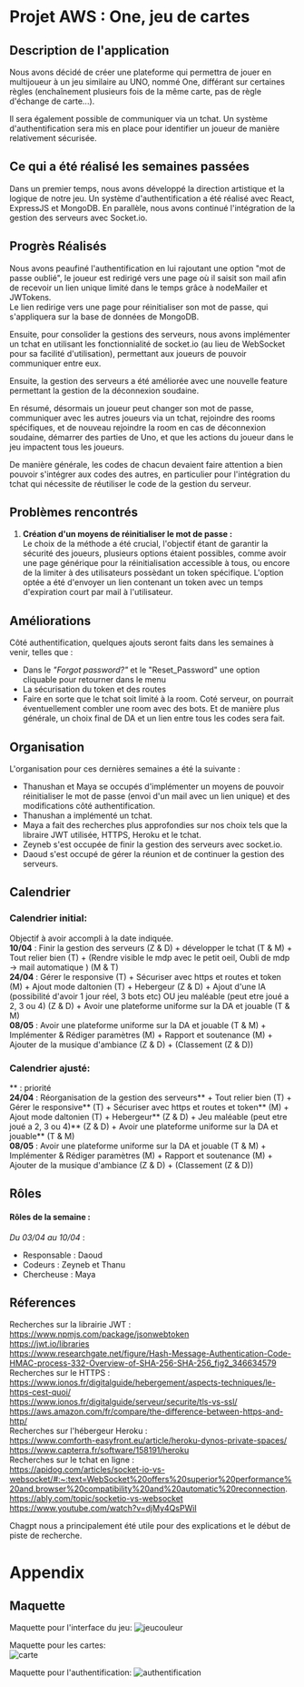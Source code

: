 # Projet AWS : One, jeu de cartes

## Description de l'application

Nous avons décidé de créer une plateforme qui permettra de jouer en multijoueur à un jeu similaire au UNO, nommé One, différant sur certaines règles (enchaînement plusieurs fois de la même carte, pas de règle d'échange de carte...). 

Il sera également possible de communiquer via un tchat. Un système d'authentification sera mis en place pour identifier un joueur de manière relativement sécurisée.

## Ce qui a été réalisé les semaines passées

Dans un premier temps, nous avons développé la direction artistique et la logique de notre jeu. Un système d'authentification a été réalisé avec React, ExpressJS et MongoDB. En parallèle, nous avons continué l'intégration de la gestion des serveurs avec Socket.io.

## Progrès Réalisés 

Nous avons peaufiné l'authentification en lui rajoutant une option "mot de passe oublié", le joueur est redirigé vers une page où il saisit son mail afin de recevoir un lien unique limité dans le temps grâce à nodeMailer et JWTokens.  
Le lien redirige vers une page pour réinitialiser son mot de passe, qui s'appliquera sur la base de données de MongoDB.  

Ensuite, pour consolider la gestions des serveurs, nous avons implémenter un tchat en utilisant les fonctionnialité de socket.io (au lieu de WebSocket pour sa facilité d'utilisation), permettant aux joueurs de pouvoir communiquer entre eux.

Ensuite, la gestion des serveurs a été améliorée avec une nouvelle feature permettant la gestion de la déconnexion soudaine.

En résumé, désormais un joueur peut changer son mot de passe, communiquer avec les autres joueurs via un tchat, rejoindre des rooms spécifiques, et de nouveau rejoindre la room en cas de déconnexion soudaine, démarrer des parties de Uno, et que les actions du joueur dans le jeu impactent tous les joueurs.

De manière générale, les codes de chacun devaient faire attention a bien pouvoir s'intégrer aux codes des autres, en particulier pour l'intégration du tchat qui nécessite de réutiliser le code de la gestion du serveur.  

## Problèmes rencontrés
1. __Création d'un moyens de réinitialiser le mot de passe :__     
Le choix de la méthode a été crucial, l'objectif étant de garantir la sécurité des joueurs, plusieurs options étaient possibles, comme avoir une page générique pour la réinitialisation accessible à tous, ou encore de la limiter à des utilisateurs possèdant un token spécifique. L'option optée a été d'envoyer un lien contenant un token avec un temps d'expiration court par mail à l'utilisateur.

## Améliorations
Côté authentification, quelques ajouts seront faits dans les semaines à venir, telles que : 
- Dans le _"Forgot password?"_ et le "Reset_Password" une option cliquable pour retourner dans le menu
- La sécurisation du token et des routes  
- Faire en sorte que le tchat soit limité à la room.
Coté serveur, on pourrait éventuellement combler une room avec des bots.
Et de manière plus générale, un choix final de DA et un lien entre tous les codes sera fait.

## Organisation

L'organisation pour ces dernières semaines a été la suivante :
- Thanushan et Maya se occupés d'implémenter un moyens de pouvoir réinitialiser le mot de passe (envoi d'un mail avec un lien unique) et des modifications côté authentification.  
- Thanushan a implémenté un tchat.  
- Maya a fait des recherches plus approfondies sur nos choix tels que la libraire JWT utilisée, HTTPS, Heroku et le tchat.  
- Zeyneb s'est occupée de finir la gestion des serveurs avec socket.io.  
- Daoud s'est occupé de gérer la réunion et de continuer la gestion des serveurs.
  
## Calendrier

### Calendrier initial:
Objectif à avoir accompli à la date indiquée.  
**10/04** : Finir la gestion des serveurs (Z & D) + développer le tchat (T & M) + Tout relier bien (T) + (Rendre visible le mdp avec le petit oeil, Oubli de mdp -> mail automatique ) (M & T)    
**24/04** : Gérer le responsive (T) + Sécuriser avec https et routes et token (M) + Ajout mode daltonien (T) + Hebergeur (Z & D) + Ajout d'une IA (possibilité d'avoir 1 jour réel, 3 bots etc) OU jeu maléable (peut etre joué a 2, 3 ou 4) (Z & D) + Avoir une plateforme uniforme sur la DA et jouable (T & M)   
**08/05** : Avoir une plateforme uniforme sur la DA et jouable (T & M) + Implémenter & Rédiger paramètres (M) +
Rapport et soutenance (M) + Ajouter de la musique d'ambiance (Z & D) + (Classement (Z & D)) 

### Calendrier ajusté:
** : priorité  
**24/04** : Réorganisation de la gestion des serveurs** + Tout relier bien (T) + Gérer le responsive** (T) + Sécuriser avec https et routes et token** (M) + Ajout mode daltonien (T) + Hebergeur** (Z & D) + Jeu maléable (peut etre joué a 2, 3 ou 4)** (Z & D) + Avoir une plateforme uniforme sur la DA et jouable** (T & M)   
**08/05** : Avoir une plateforme uniforme sur la DA et jouable (T & M) + Implémenter & Rédiger paramètres (M) +
Rapport et soutenance (M) + Ajouter de la musique d'ambiance (Z & D) + (Classement (Z & D)) 


## Rôles

#### Rôles de la semaine :  
_Du 03/04 au 10/04_ :  
- Responsable : Daoud
- Codeurs : Zeyneb et Thanu
- Chercheuse : Maya


## Réferences

Recherches sur la librairie JWT :  
https://www.npmjs.com/package/jsonwebtoken  
https://jwt.io/libraries  
https://www.researchgate.net/figure/Hash-Message-Authentication-Code-HMAC-process-332-Overview-of-SHA-256-SHA-256_fig2_346634579  
Recherches sur le HTTPS :  
https://www.ionos.fr/digitalguide/hebergement/aspects-techniques/le-https-cest-quoi/  
https://www.ionos.fr/digitalguide/serveur/securite/tls-vs-ssl/  
https://aws.amazon.com/fr/compare/the-difference-between-https-and-http/  
Recherches sur l'hébergeur Heroku :  
https://www.comforth-easyfront.eu/article/heroku-dynos-private-spaces/  
https://www.capterra.fr/software/158191/heroku  
Recherches sur le tchat en ligne :  
https://apidog.com/articles/socket-io-vs-websocket/#:~:text=WebSocket%20offers%20superior%20performance%20and,browser%20compatibility%20and%20automatic%20reconnection.  
https://ably.com/topic/socketio-vs-websocket  
https://www.youtube.com/watch?v=djMy4QsPWiI  

Chagpt nous a principalement été utile pour des explications et le début de piste de recherche.


# Appendix
## Maquette
Maquette pour l'interface du jeu: 
![jeucouleur](https://github.com/Groupe4AWS24/Jeux_de_cartes/blob/main/rapport/Maquette%20jeux%20couleur.png)  

Maquette pour les cartes:  
![carte](https://github.com/Groupe4AWS24/Jeux_de_cartes/blob/main/rapport/Maquette%20cartes.png)  

Maquette pour l'authentification: 
![authentification](https://github.com/Groupe4AWS24/Jeux_de_cartes/blob/main/rapport/Login.png)
